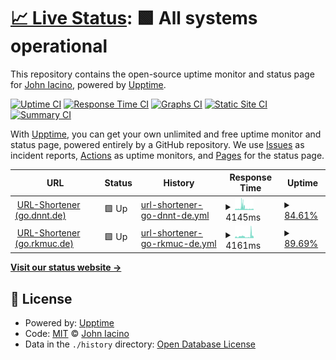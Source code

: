 # [📈 Live Status](https://89.github.io/upptime): <!--live status--> **🟩 All systems operational**

This repository contains the open-source uptime monitor and status page for [John Iacino](https://89.github.io/upptime), powered by [Upptime](https://github.com/upptime/upptime).

[![Uptime CI](https://github.com/89/upptime/workflows/Uptime%20CI/badge.svg)](https://github.com/89/upptime/actions?query=workflow%3A%22Uptime+CI%22)
[![Response Time CI](https://github.com/89/upptime/workflows/Response%20Time%20CI/badge.svg)](https://github.com/89/upptime/actions?query=workflow%3A%22Response+Time+CI%22)
[![Graphs CI](https://github.com/89/upptime/workflows/Graphs%20CI/badge.svg)](https://github.com/89/upptime/actions?query=workflow%3A%22Graphs+CI%22)
[![Static Site CI](https://github.com/89/upptime/workflows/Static%20Site%20CI/badge.svg)](https://github.com/89/upptime/actions?query=workflow%3A%22Static+Site+CI%22)
[![Summary CI](https://github.com/89/upptime/workflows/Summary%20CI/badge.svg)](https://github.com/89/upptime/actions?query=workflow%3A%22Summary+CI%22)

With [Upptime](https://upptime.js.org), you can get your own unlimited and free uptime monitor and status page, powered entirely by a GitHub repository. We use [Issues](https://github.com/89/upptime/issues) as incident reports, [Actions](https://github.com/89/upptime/actions) as uptime monitors, and [Pages](https://89.github.io/upptime) for the status page.

<!--start: status pages-->
<!-- This summary is generated by Upptime (https://github.com/upptime/upptime) -->
<!-- Do not edit this manually, your changes will be overwritten -->
<!-- prettier-ignore -->
| URL | Status | History | Response Time | Uptime |
| --- | ------ | ------- | ------------- | ------ |
| <img alt="" src="https://favicons.githubusercontent.com/go.dnnt.de" height="13"> [URL-Shortener (go.dnnt.de)](https://go.dnnt.de/impressum) | 🟩 Up | [url-shortener-go-dnnt-de.yml](https://github.com/089/upptime/commits/HEAD/history/url-shortener-go-dnnt-de.yml) | <details><summary><img alt="Response time graph" src="./graphs/url-shortener-go-dnnt-de/response-time-week.png" height="20"> 4145ms</summary><br><a href="https://089.github.io/upptime/history/url-shortener-go-dnnt-de"><img alt="Response time 2432" src="https://img.shields.io/endpoint?url=https%3A%2F%2Fraw.githubusercontent.com%2F089%2Fupptime%2FHEAD%2Fapi%2Furl-shortener-go-dnnt-de%2Fresponse-time.json"></a><br><a href="https://089.github.io/upptime/history/url-shortener-go-dnnt-de"><img alt="24-hour response time 2347" src="https://img.shields.io/endpoint?url=https%3A%2F%2Fraw.githubusercontent.com%2F089%2Fupptime%2FHEAD%2Fapi%2Furl-shortener-go-dnnt-de%2Fresponse-time-day.json"></a><br><a href="https://089.github.io/upptime/history/url-shortener-go-dnnt-de"><img alt="7-day response time 4145" src="https://img.shields.io/endpoint?url=https%3A%2F%2Fraw.githubusercontent.com%2F089%2Fupptime%2FHEAD%2Fapi%2Furl-shortener-go-dnnt-de%2Fresponse-time-week.json"></a><br><a href="https://089.github.io/upptime/history/url-shortener-go-dnnt-de"><img alt="30-day response time 3535" src="https://img.shields.io/endpoint?url=https%3A%2F%2Fraw.githubusercontent.com%2F089%2Fupptime%2FHEAD%2Fapi%2Furl-shortener-go-dnnt-de%2Fresponse-time-month.json"></a><br><a href="https://089.github.io/upptime/history/url-shortener-go-dnnt-de"><img alt="1-year response time 2432" src="https://img.shields.io/endpoint?url=https%3A%2F%2Fraw.githubusercontent.com%2F089%2Fupptime%2FHEAD%2Fapi%2Furl-shortener-go-dnnt-de%2Fresponse-time-year.json"></a></details> | <details><summary><a href="https://089.github.io/upptime/history/url-shortener-go-dnnt-de">84.61%</a></summary><a href="https://089.github.io/upptime/history/url-shortener-go-dnnt-de"><img alt="All-time uptime 98.79%" src="https://img.shields.io/endpoint?url=https%3A%2F%2Fraw.githubusercontent.com%2F089%2Fupptime%2FHEAD%2Fapi%2Furl-shortener-go-dnnt-de%2Fuptime.json"></a><br><a href="https://089.github.io/upptime/history/url-shortener-go-dnnt-de"><img alt="24-hour uptime 75.14%" src="https://img.shields.io/endpoint?url=https%3A%2F%2Fraw.githubusercontent.com%2F089%2Fupptime%2FHEAD%2Fapi%2Furl-shortener-go-dnnt-de%2Fuptime-day.json"></a><br><a href="https://089.github.io/upptime/history/url-shortener-go-dnnt-de"><img alt="7-day uptime 84.61%" src="https://img.shields.io/endpoint?url=https%3A%2F%2Fraw.githubusercontent.com%2F089%2Fupptime%2FHEAD%2Fapi%2Furl-shortener-go-dnnt-de%2Fuptime-week.json"></a><br><a href="https://089.github.io/upptime/history/url-shortener-go-dnnt-de"><img alt="30-day uptime 95.20%" src="https://img.shields.io/endpoint?url=https%3A%2F%2Fraw.githubusercontent.com%2F089%2Fupptime%2FHEAD%2Fapi%2Furl-shortener-go-dnnt-de%2Fuptime-month.json"></a><br><a href="https://089.github.io/upptime/history/url-shortener-go-dnnt-de"><img alt="1-year uptime 98.79%" src="https://img.shields.io/endpoint?url=https%3A%2F%2Fraw.githubusercontent.com%2F089%2Fupptime%2FHEAD%2Fapi%2Furl-shortener-go-dnnt-de%2Fuptime-year.json"></a></details>
| <img alt="" src="https://favicons.githubusercontent.com/go.rkmuc.de" height="13"> [URL-Shortener (go.rkmuc.de)](https://go.rkmuc.de/impressum) | 🟩 Up | [url-shortener-go-rkmuc-de.yml](https://github.com/089/upptime/commits/HEAD/history/url-shortener-go-rkmuc-de.yml) | <details><summary><img alt="Response time graph" src="./graphs/url-shortener-go-rkmuc-de/response-time-week.png" height="20"> 4161ms</summary><br><a href="https://089.github.io/upptime/history/url-shortener-go-rkmuc-de"><img alt="Response time 3229" src="https://img.shields.io/endpoint?url=https%3A%2F%2Fraw.githubusercontent.com%2F089%2Fupptime%2FHEAD%2Fapi%2Furl-shortener-go-rkmuc-de%2Fresponse-time.json"></a><br><a href="https://089.github.io/upptime/history/url-shortener-go-rkmuc-de"><img alt="24-hour response time 3644" src="https://img.shields.io/endpoint?url=https%3A%2F%2Fraw.githubusercontent.com%2F089%2Fupptime%2FHEAD%2Fapi%2Furl-shortener-go-rkmuc-de%2Fresponse-time-day.json"></a><br><a href="https://089.github.io/upptime/history/url-shortener-go-rkmuc-de"><img alt="7-day response time 4161" src="https://img.shields.io/endpoint?url=https%3A%2F%2Fraw.githubusercontent.com%2F089%2Fupptime%2FHEAD%2Fapi%2Furl-shortener-go-rkmuc-de%2Fresponse-time-week.json"></a><br><a href="https://089.github.io/upptime/history/url-shortener-go-rkmuc-de"><img alt="30-day response time 3896" src="https://img.shields.io/endpoint?url=https%3A%2F%2Fraw.githubusercontent.com%2F089%2Fupptime%2FHEAD%2Fapi%2Furl-shortener-go-rkmuc-de%2Fresponse-time-month.json"></a><br><a href="https://089.github.io/upptime/history/url-shortener-go-rkmuc-de"><img alt="1-year response time 3229" src="https://img.shields.io/endpoint?url=https%3A%2F%2Fraw.githubusercontent.com%2F089%2Fupptime%2FHEAD%2Fapi%2Furl-shortener-go-rkmuc-de%2Fresponse-time-year.json"></a></details> | <details><summary><a href="https://089.github.io/upptime/history/url-shortener-go-rkmuc-de">89.69%</a></summary><a href="https://089.github.io/upptime/history/url-shortener-go-rkmuc-de"><img alt="All-time uptime 99.31%" src="https://img.shields.io/endpoint?url=https%3A%2F%2Fraw.githubusercontent.com%2F089%2Fupptime%2FHEAD%2Fapi%2Furl-shortener-go-rkmuc-de%2Fuptime.json"></a><br><a href="https://089.github.io/upptime/history/url-shortener-go-rkmuc-de"><img alt="24-hour uptime 84.11%" src="https://img.shields.io/endpoint?url=https%3A%2F%2Fraw.githubusercontent.com%2F089%2Fupptime%2FHEAD%2Fapi%2Furl-shortener-go-rkmuc-de%2Fuptime-day.json"></a><br><a href="https://089.github.io/upptime/history/url-shortener-go-rkmuc-de"><img alt="7-day uptime 89.69%" src="https://img.shields.io/endpoint?url=https%3A%2F%2Fraw.githubusercontent.com%2F089%2Fupptime%2FHEAD%2Fapi%2Furl-shortener-go-rkmuc-de%2Fuptime-week.json"></a><br><a href="https://089.github.io/upptime/history/url-shortener-go-rkmuc-de"><img alt="30-day uptime 96.66%" src="https://img.shields.io/endpoint?url=https%3A%2F%2Fraw.githubusercontent.com%2F089%2Fupptime%2FHEAD%2Fapi%2Furl-shortener-go-rkmuc-de%2Fuptime-month.json"></a><br><a href="https://089.github.io/upptime/history/url-shortener-go-rkmuc-de"><img alt="1-year uptime 99.31%" src="https://img.shields.io/endpoint?url=https%3A%2F%2Fraw.githubusercontent.com%2F089%2Fupptime%2FHEAD%2Fapi%2Furl-shortener-go-rkmuc-de%2Fuptime-year.json"></a></details>

<!--end: status pages-->

[**Visit our status website →**](https://89.github.io/upptime)

## 📄 License

- Powered by: [Upptime](https://github.com/upptime/upptime)
- Code: [MIT](./LICENSE) © [John Iacino](https://89.github.io/upptime)
- Data in the `./history` directory: [Open Database License](https://opendatacommons.org/licenses/odbl/1-0/)
